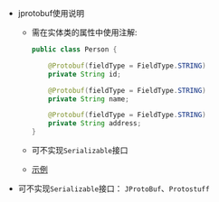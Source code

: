 -   jprotobuf使用说明

    -   需在实体类的属性中使用注解:
    
        ```java
        public class Person {
        
            @Protobuf(fieldType = FieldType.STRING)
            private String id;
    
            @Protobuf(fieldType = FieldType.STRING)
            private String name;
    
            @Protobuf(fieldType = FieldType.STRING)
            private String address;
        }
        ```
        
    -   可不实现`Serializable`接口
    
    -   [示例](./src/test/java/com/github/dragonhht/ByteTest.java)
    

-   可不实现`Serializable`接口： `JProtoBuf`、`Protostuff`